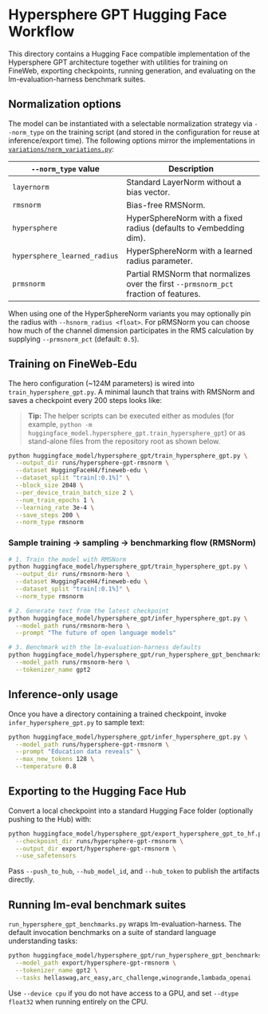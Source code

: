 # Hypersphere GPT Hugging Face Workflow

This directory contains a Hugging Face compatible implementation of the Hypersphere GPT
architecture together with utilities for training on FineWeb, exporting checkpoints,
running generation, and evaluating on the lm-evaluation-harness benchmark suites.

## Normalization options

The model can be instantiated with a selectable normalization strategy via
`--norm_type` on the training script (and stored in the configuration for reuse
at inference/export time). The following options mirror the implementations in
[`variations/norm_variations.py`](../../variations/norm_variations.py):

| `--norm_type` value | Description |
| --- | --- |
| `layernorm` | Standard LayerNorm without a bias vector. |
| `rmsnorm` | Bias-free RMSNorm. |
| `hypersphere` | HyperSphereNorm with a fixed radius (defaults to √embedding dim). |
| `hypersphere_learned_radius` | HyperSphereNorm with a learned radius parameter. |
| `prmsnorm` | Partial RMSNorm that normalizes over the first `--prmsnorm_pct` fraction of features. |

When using one of the HyperSphereNorm variants you may optionally pin the radius
with `--hsnorm_radius <float>`. For pRMSNorm you can choose how much of the
channel dimension participates in the RMS calculation by supplying
`--prmsnorm_pct` (default: `0.5`).

## Training on FineWeb-Edu

The hero configuration (~124M parameters) is wired into
`train_hypersphere_gpt.py`. A minimal launch that trains with RMSNorm and saves a
checkpoint every 200 steps looks like:

> **Tip:** The helper scripts can be executed either as modules (for example,
> `python -m huggingface_model.hypersphere_gpt.train_hypersphere_gpt`) or as
> stand-alone files from the repository root as shown below.

```bash
python huggingface_model/hypersphere_gpt/train_hypersphere_gpt.py \
  --output_dir runs/hypersphere-gpt-rmsnorm \
  --dataset HuggingFaceH4/fineweb-edu \
  --dataset_split "train[:0.1%]" \
  --block_size 2048 \
  --per_device_train_batch_size 2 \
  --num_train_epochs 1 \
  --learning_rate 3e-4 \
  --save_steps 200 \
  --norm_type rmsnorm
```

### Sample training → sampling → benchmarking flow (RMSNorm)

```bash
# 1. Train the model with RMSNorm
python huggingface_model/hypersphere_gpt/train_hypersphere_gpt.py \
  --output_dir runs/rmsnorm-hero \
  --dataset HuggingFaceH4/fineweb-edu \
  --dataset_split "train[:0.1%]" \
  --norm_type rmsnorm

# 2. Generate text from the latest checkpoint
python huggingface_model/hypersphere_gpt/infer_hypersphere_gpt.py \
  --model_path runs/rmsnorm-hero \
  --prompt "The future of open language models"

# 3. Benchmark with the lm-evaluation-harness defaults
python huggingface_model/hypersphere_gpt/run_hypersphere_gpt_benchmarks.py \
  --model_path runs/rmsnorm-hero \
  --tokenizer_name gpt2
```

## Inference-only usage

Once you have a directory containing a trained checkpoint, invoke
`infer_hypersphere_gpt.py` to sample text:

```bash
python huggingface_model/hypersphere_gpt/infer_hypersphere_gpt.py \
  --model_path runs/hypersphere-gpt-rmsnorm \
  --prompt "Education data reveals" \
  --max_new_tokens 128 \
  --temperature 0.8
```

## Exporting to the Hugging Face Hub

Convert a local checkpoint into a standard Hugging Face folder (optionally
pushing to the Hub) with:

```bash
python huggingface_model/hypersphere_gpt/export_hypersphere_gpt_to_hf.py \
  --checkpoint_dir runs/hypersphere-gpt-rmsnorm \
  --output_dir export/hypersphere-gpt-rmsnorm \
  --use_safetensors
```

Pass `--push_to_hub`, `--hub_model_id`, and `--hub_token` to publish the
artifacts directly.

## Running lm-eval benchmark suites

`run_hypersphere_gpt_benchmarks.py` wraps lm-evaluation-harness. The default
invocation benchmarks on a suite of standard language understanding tasks:

```bash
python huggingface_model/hypersphere_gpt/run_hypersphere_gpt_benchmarks.py \
  --model_path export/hypersphere-gpt-rmsnorm \
  --tokenizer_name gpt2 \
  --tasks hellaswag,arc_easy,arc_challenge,winogrande,lambada_openai
```

Use `--device cpu` if you do not have access to a GPU, and set `--dtype float32`
when running entirely on the CPU.
